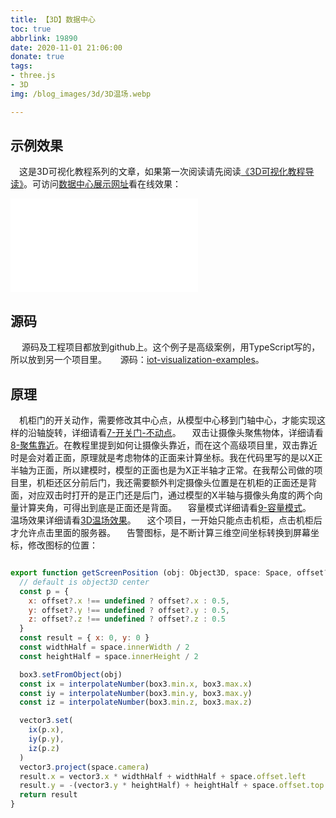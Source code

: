 ```yaml
---
title: 【3D】数据中心
toc: true
abbrlink: 19890
date: 2020-11-01 21:06:00
donate: true
tags:
- three.js
- 3D
img: /blog_images/3d/3D温场.webp

---
```


## 示例效果
&emsp;这是3D可视化教程系列的文章，如果第一次阅读请先阅读[《3D可视化教程导读》](/posts/30679)。可访问[数据中心展示网址](http://3diot.scaugreen.cn/)看在线效果：

<iframe src="//player.bilibili.com/player.html?bvid=BV1g54y1n7XP&page=1" scrolling="no" border="0" frameborder="no" framespacing="0" allowfullscreen="true" class="bilibili-video"> </iframe>

## 源码
&emsp; 源码及工程项目都放到github上。这个例子是高级案例，用TypeScript写的，所以放到另一个项目里。
&emsp; 源码：[iot-visualization-examples](https://github.com/alwxkxk/iot-visualization-examples)。



## 原理
&emsp;机柜门的开关动作，需要修改其中心点，从模型中心移到门轴中心，才能实现这样的沿轴旋转，详细请看[7-开关门-不动点](/posts/48386)。
&emsp;双击让摄像头聚焦物体，详细请看[8-聚焦靠近](/posts/30581)。在教程里提到如何让摄像头靠近，而在这个高级项目里，双击靠近时是会对着正面，原理就是考虑物体的正面来计算坐标。我在代码里写的是以X正半轴为正面，所以建模时，模型的正面也是为X正半轴才正常。在我帮公司做的项目里，机柜还区分前后门，我还需要额外判定摄像头位置是在机柜的正面还是背面，对应双击时打开的是正门还是后门，通过模型的X半轴与摄像头角度的两个向量计算夹角，可得出到底是正面还是背面。
&emsp;容量模式详细请看[9-容量模式](/posts/59091)。
&emsp;温场效果详细请看[3D温场效果](/posts/44479)。
&emsp;这个项目，一开始只能点击机柜，点击机柜后才允许点击里面的服务器。
&emsp;告警图标，是不断计算三维空间坐标转换到屏幕坐标，修改图标的位置：
```js

export function getScreenPosition (obj: Object3D, space: Space, offset?: IOffset3): {x: number, y: number} {
  // default is object3D center
  const p = {
    x: offset?.x !== undefined ? offset?.x : 0.5,
    y: offset?.y !== undefined ? offset?.y : 0.5,
    z: offset?.z !== undefined ? offset?.z : 0.5
  }
  const result = { x: 0, y: 0 }
  const widthHalf = space.innerWidth / 2
  const heightHalf = space.innerHeight / 2

  box3.setFromObject(obj)
  const ix = interpolateNumber(box3.min.x, box3.max.x)
  const iy = interpolateNumber(box3.min.y, box3.max.y)
  const iz = interpolateNumber(box3.min.z, box3.max.z)

  vector3.set(
    ix(p.x),
    iy(p.y),
    iz(p.z)
  )
  vector3.project(space.camera)
  result.x = vector3.x * widthHalf + widthHalf + space.offset.left
  result.y = -(vector3.y * heightHalf) + heightHalf + space.offset.top
  return result
}
```
